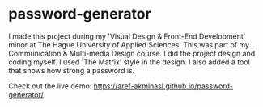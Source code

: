 # password-generator
I made this project during my 'Visual Design & Front-End Development' minor at The Hague University of Applied Sciences. This was part of my Communication & Multi-media Design course. 
I did the project design and coding myself. I used 'The Matrix' style in the design. I also added a tool that shows how strong a password is.

Check out the live demo: https://aref-akminasi.github.io/password-generator/     

